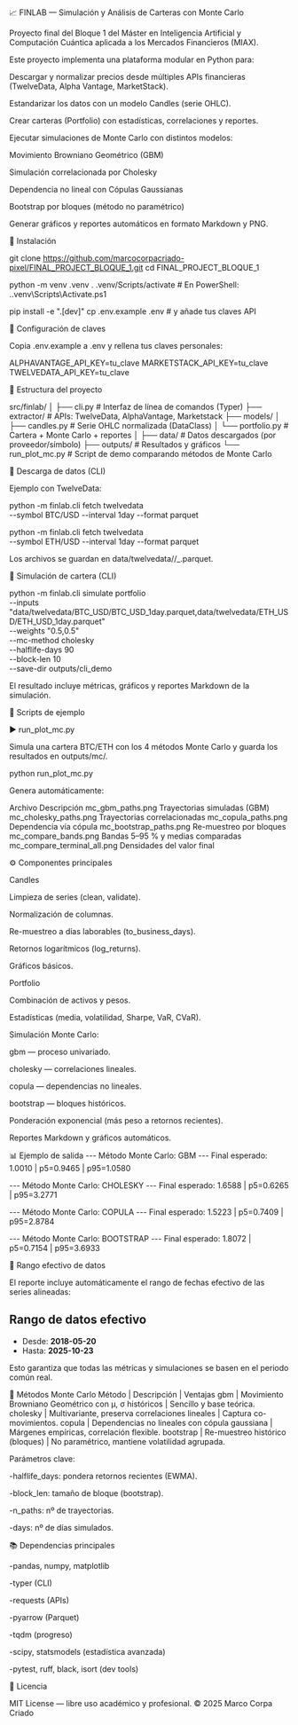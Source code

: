 📈 FINLAB — Simulación y Análisis de Carteras con Monte Carlo

  Proyecto final del Bloque 1 del Máster en Inteligencia Artificial y Computación Cuántica aplicada a los Mercados Financieros (MIAX).
  
  Este proyecto implementa una plataforma modular en Python para:
  
  Descargar y normalizar precios desde múltiples APIs financieras
  (TwelveData, Alpha Vantage, MarketStack).
  
  Estandarizar los datos con un modelo Candles (serie OHLC).
  
  Crear carteras (Portfolio) con estadísticas, correlaciones y reportes.
  
  Ejecutar simulaciones de Monte Carlo con distintos modelos:
  
  Movimiento Browniano Geométrico (GBM)
  
  Simulación correlacionada por Cholesky
  
  Dependencia no lineal con Cópulas Gaussianas
  
  Bootstrap por bloques (método no paramétrico)
  
  Generar gráficos y reportes automáticos en formato Markdown y PNG.

🚀 Instalación

  git clone https://github.com/marcocorpacriado-pixel/FINAL_PROJECT_BLOQUE_1.git
  cd FINAL_PROJECT_BLOQUE_1
  
  python -m venv .venv
  . .venv/Scripts/activate     # En PowerShell: .\.venv\Scripts\Activate.ps1
  
  pip install -e ".[dev]"
  cp .env.example .env         # y añade tus claves API

🔑 Configuración de claves

  Copia .env.example a .env y rellena tus claves personales:
  
  ALPHAVANTAGE_API_KEY=tu_clave
  MARKETSTACK_API_KEY=tu_clave
  TWELVEDATA_API_KEY=tu_clave

💾 Estructura del proyecto

  src/finlab/
  │
  ├── cli.py               # Interfaz de línea de comandos (Typer)
  ├── extractor/           # APIs: TwelveData, AlphaVantage, Marketstack
  ├── models/
  │   ├── candles.py       # Serie OHLC normalizada (DataClass)
  │   └── portfolio.py     # Cartera + Monte Carlo + reportes
  │
  ├── data/                # Datos descargados (por proveedor/símbolo)
  ├── outputs/             # Resultados y gráficos
  └── run_plot_mc.py       # Script de demo comparando métodos de Monte Carlo
  
📡 Descarga de datos (CLI)

  Ejemplo con TwelveData:
  
  python -m finlab.cli fetch twelvedata \
    --symbol BTC/USD --interval 1day --format parquet
  
  python -m finlab.cli fetch twelvedata \
    --symbol ETH/USD --interval 1day --format parquet


  Los archivos se guardan en data/twelvedata/<SYMBOL>/<SYMBOL>_<interval>.parquet.

🧠 Simulación de cartera (CLI)

  python -m finlab.cli simulate portfolio \
    --inputs "data/twelvedata/BTC_USD/BTC_USD_1day.parquet,data/twelvedata/ETH_USD/ETH_USD_1day.parquet" \
    --weights "0.5,0.5" \
    --mc-method cholesky \
    --halflife-days 90 \
    --block-len 10 \
    --save-dir outputs/cli_demo


  El resultado incluye métricas, gráficos y reportes Markdown de la simulación.


🧩 Scripts de ejemplo

▶ run_plot_mc.py

  Simula una cartera BTC/ETH con los 4 métodos Monte Carlo y guarda los resultados en outputs/mc/.
  
  python run_plot_mc.py
  
  
  Genera automáticamente:
  
  Archivo	Descripción
  mc_gbm_paths.png	Trayectorias simuladas (GBM)
  mc_cholesky_paths.png	Trayectorias correlacionadas
  mc_copula_paths.png	Dependencia vía cópula
  mc_bootstrap_paths.png	Re-muestreo por bloques
  mc_compare_bands.png	Bandas 5–95 % y medias comparadas
  mc_compare_terminal_all.png	Densidades del valor final

⚙️ Componentes principales

  Candles
  
  Limpieza de series (clean, validate).
  
  Normalización de columnas.
  
  Re-muestreo a días laborables (to_business_days).
  
  Retornos logarítmicos (log_returns).
  
  Gráficos básicos.
  
  Portfolio
  
  Combinación de activos y pesos.
  
  Estadísticas (media, volatilidad, Sharpe, VaR, CVaR).
  
  Simulación Monte Carlo:
  
  gbm — proceso univariado.
  
  cholesky — correlaciones lineales.
  
  copula — dependencias no lineales.
  
  bootstrap — bloques históricos.
  
  Ponderación exponencial (más peso a retornos recientes).
  
  Reportes Markdown y gráficos automáticos.

📊 Ejemplo de salida
  --- Método Monte Carlo: GBM ---
  Final esperado: 1.0010 | p5=0.9465 | p95=1.0580
  
  --- Método Monte Carlo: CHOLESKY ---
  Final esperado: 1.6588 | p5=0.6265 | p95=3.2771
  
  --- Método Monte Carlo: COPULA ---
  Final esperado: 1.5223 | p5=0.7409 | p95=2.8784
  
  --- Método Monte Carlo: BOOTSTRAP ---
  Final esperado: 1.8072 | p5=0.7154 | p95=3.6933

🧩 Rango efectivo de datos

  El reporte incluye automáticamente el rango de fechas efectivo de las series alineadas:
  
  ## Rango de datos efectivo
  - Desde: **2018-05-20**
  - Hasta: **2025-10-23**


  Esto garantiza que todas las métricas y simulaciones se basen en el periodo común real.

🧮 Métodos Monte Carlo
  Método | Descripción | Ventajas
  gbm	| Movimiento Browniano Geométrico con μ, σ históricos | Sencillo y base teórica.
  cholesky | Multivariante, preserva correlaciones lineales | Captura co-movimientos.
  copula | Dependencias no lineales con cópula gaussiana | Márgenes empíricas, correlación flexible.
  bootstrap | Re-muestreo histórico (bloques) | No paramétrico, mantiene volatilidad agrupada.

  Parámetros clave:
  
  -halflife_days: pondera retornos recientes (EWMA).
  
  -block_len: tamaño de bloque (bootstrap).
  
  -n_paths: nº de trayectorias.
  
  -days: nº de días simulados.

📚 Dependencias principales

  -pandas, numpy, matplotlib
  
  -typer (CLI)
  
  -requests (APIs)
  
  -pyarrow (Parquet)
  
  -tqdm (progreso)
  
  -scipy, statsmodels (estadística avanzada)
  
  -pytest, ruff, black, isort (dev tools)

🧾 Licencia

  MIT License — libre uso académico y profesional.
  © 2025 Marco Corpa Criado

